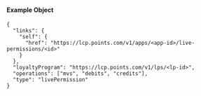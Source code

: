 #### Example Object

    {
      "links": {
        "self": {
          "href": "https://lcp.points.com/v1/apps/<app-id>/live-permissions/<id>"
        }
      },
      "loyaltyProgram": "https://lcp.points.com/v1/lps/<lp-id>",
      "operations": ["mvs", "debits", "credits"],
      "type": "livePermission"
    }

